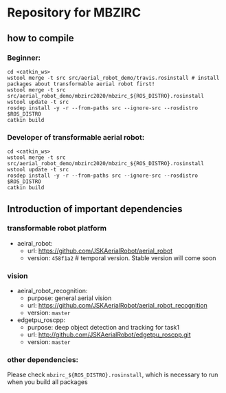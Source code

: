 # Repository for MBZIRC

## how to compile

### Beginner:
```
cd <catkin_ws>
wstool merge -t src src/aerial_robot_demo/travis.rosinstall # install packages about transformable aerial robot first!
wstool merge -t src src/aerial_robot_demo/mbzirc2020/mbzirc_${ROS_DISTRO}.rosinstall
wstool update -t src
rosdep install -y -r --from-paths src --ignore-src --rosdistro $ROS_DISTRO
catkin build
```

### Developer of transformable aerial robot:
```
cd <catkin_ws>
wstool merge -t src src/aerial_robot_demo/mbzirc2020/mbzirc_${ROS_DISTRO}.rosinstall
wstool update -t src
rosdep install -y -r --from-paths src --ignore-src --rosdistro $ROS_DISTRO
catkin build
```


## Introduction of important dependencies


### transformable robot platform
- aeiral_robot:
   - url: https://github.com/JSKAerialRobot/aerial_robot
   - version: `458f1a2` # temporal version. Stable version will come soon

### vision
- aeiral_robot_recognition:
   - purpose: general aerial vision
   - url: https://github.com/JSKAerialRobot/aerial_robot_recognition
   - version: `master`
- edgetpu_roscpp:
   - purpose: deep object detection and tracking for task1
   - url: http://github.com/JSKAerialRobot/edgetpu_roscpp.git 
   - version: `master`

### other dependencies:

Please check `mbzirc_${ROS_DISTRO}.rosinstall`, which is necessary to run when you build all packages
